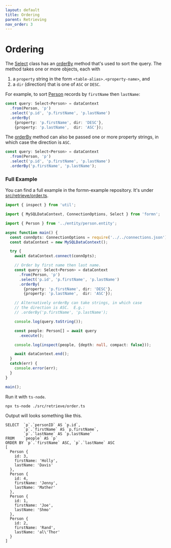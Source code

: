 ```yaml
---
layout: default
title: Ordering
parent: Retrieving
nav_order: 3
---
```


# Ordering

The [Select](../../api-doc/latest/classes/select.html) class has an
[orderBy](../../api-doc/latest/classes/select.html#orderby) method that's used
to sort the query.  The method takes one or more objects, each with

1. a `property` string in the form `<table-alias>.<property-name>`, and
2. a `dir` (direction) that is one of `ASC` or `DESC`.

For example, to sort
[Person](https://github.com/benbotto/formn-example/blob/master/src/entity/person.entity.ts)
records by `firstName` then `lastName`:

```typescript
const query: Select<Person> = dataContext
  .from(Person, 'p')
  .select('p.id', 'p.firstName', 'p.lastName')
  .orderBy(
    {property: 'p.firstName', dir: 'DESC'},
    {property: 'p.lastName',  dir: 'ASC'});
```

The [orderBy](../../api-doc/latest/classes/select.html#orderby)
method can also be passed one or more property strings, in which case
the direction is `ASC`.

```typescript
const query: Select<Person> = dataContext
  .from(Person, 'p')
  .select('p.id', 'p.firstName', 'p.lastName')
  .orderBy('p.firstName', 'p.lastName');
```

### Full Example

You can find a full example in the formn-example repository.  It's under
[src/retrieve/order.ts](https://github.com/benbotto/formn-example/blob/master/src/retrieve/order.ts).

```typescript
import { inspect } from 'util';

import { MySQLDataContext, ConnectionOptions, Select } from 'formn';

import { Person } from '../entity/person.entity';

async function main() {
  const connOpts: ConnectionOptions = require('../../connections.json');
  const dataContext = new MySQLDataContext();

  try {
    await dataContext.connect(connOpts);

    // Order by first name then last name.
    const query: Select<Person> = dataContext
      .from(Person, 'p')
      .select('p.id', 'p.firstName', 'p.lastName')
      .orderBy(
        {property: 'p.firstName', dir: 'DESC'},
        {property: 'p.lastName',  dir: 'ASC'});

    // Alternatively orderBy can take strings, in which case
    // the direction is ASC.  E.g.:
    // .orderBy('p.firstName', 'p.lastName');

    console.log(query.toString());

    const people: Person[] = await query
      .execute();

    console.log(inspect(people, {depth: null, compact: false}));

    await dataContext.end();
  }
  catch(err) {
    console.error(err);
  }
}

main();
```

Run it with `ts-node`.

```
npx ts-node ./src/retrieve/order.ts
```

Output will looks something like this.

```
SELECT  `p`.`personID` AS `p.id`,
        `p`.`firstName` AS `p.firstName`,
        `p`.`lastName` AS `p.lastName`
FROM    `people` AS `p`
ORDER BY `p`.`firstName` ASC, `p`.`lastName` ASC
[
  Person {
    id: 3,
    firstName: 'Holly',
    lastName: 'Davis'
  },
  Person {
    id: 4,
    firstName: 'Jenny',
    lastName: 'Mather'
  },
  Person {
    id: 1,
    firstName: 'Joe',
    lastName: 'Shmo'
  },
  Person {
    id: 2,
    firstName: 'Rand',
    lastName: 'al\'Thor'
  }
]
```

